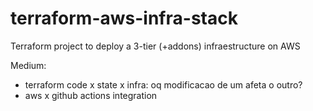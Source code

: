 # terraform-aws-infra-stack
Terraform project to deploy a 3-tier (+addons) infraestructure on AWS


Medium:
- terraform code x state x infra: oq modificacao de um afeta o outro?
- aws x github actions integration